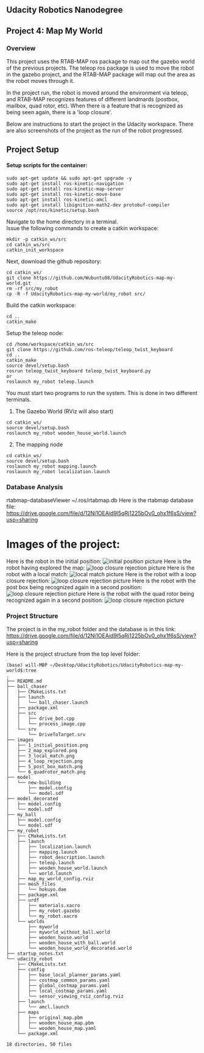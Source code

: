 Udacity Robotics Nanodegree
------------------

Project 4: Map My World
------------------

### Overview
This project uses the RTAB-MAP ros package to map out the gazebo world of the previous projects.
The teleop ros package is used to move the robot in the gazebo project, 
and the RTAB-MAP package will map out the area as the robot moves through it.

In the project run, the robot is moved around the environment via teleop, 
and RTAB-MAP recognizes features of different landmards (postbox, mailbox, quad rotor, etc).
When there is a feature that is recognized as being seen again, there is a 'loop closure'.

Below are instructions to start the project in the Udacity workspace.
There are also screenshots of the project as the run of the robot progressed.

## Project Setup

#### Setup scripts for the container:
```
sudo apt-get update && sudo apt-get upgrade -y
sudo apt-get install ros-kinetic-navigation
sudo apt-get install ros-kinetic-map-server
sudo apt-get install ros-kinetic-move-base
sudo apt-get install ros-kinetic-amcl
sudo apt-get install libignition-math2-dev protobuf-compiler
source /opt/ros/kinetic/setup.bash
```

Navigate to the home directory in a terminal.  
Issue the following commands to create a catkin workspace:
```
mkdir -p catkin_ws/src
cd catkin_ws/src
catkin_init_workspace
```

Next, download the github repository:

```
cd catkin_ws/
git clone https://github.com/Wubuntu88/UdacityRobotics-map-my-world.git
rm -rf src/my_robot
cp -R -f UdacityRobotics-map-my-world/my_robot src/
```

Build the catkin workspace:
```
cd ..
catkin_make
```

Setup the teleop node:
```
cd /home/workspace/catkin_ws/src
git clone https://github.com/ros-teleop/teleop_twist_keyboard
cd ..
catkin_make
source devel/setup.bash
rosrun teleop_twist_keyboard teleop_twist_keyboard.py
or
roslaunch my_robot teleop.launch
```

You must start two programs to run the system.  This is done in two different terminals.
1) The Gazebo World (RViz will also start)
```
cd catkin_ws/
source devel/setup.bash
roslaunch my_robot wooden_house_world.launch
```

2) The mapping node
```
cd catkin_ws/
source devel/setup.bash
roslaunch my_robot mapping.launch
roslaunch my_robot localization.launch
```

### Database Analysis
rtabmap-databaseViewer ~/.ros/rtabmap.db
Here is the rtabmap database file: https://drive.google.com/file/d/12Ni1OEAid9l5qRj1225bOv0_ohx1f6sS/view?usp=sharing

# Images of the project:
Here is the robot in the initial position:
![initial position picture](images/1_initial_position.png)
Here is the robot having explored the map:
![loop closure rejection picture](images/2_map_explored.png)
Here is the robot with a local match:
![local match picture](images/3_local_match.png)
Here is the robot with a loop closure rejection:
![loop closure rejection picture](images/4_loop_rejection.png)
Here is the robot with the post box being recognized again in a second position:
![loop closure rejection picture](images/5_post_box_match.png)
Here is the robot with the quad rotor being recognized again in a second position:
![loop closure rejection picture](images/6_quadrotor_match.png)

### Project Structure
The project is in the my_robot folder and the database is in this link: https://drive.google.com/file/d/12Ni1OEAid9l5qRj1225bOv0_ohx1f6sS/view?usp=sharing

Here is the project structure from the top level folder:
```
(base) will-MBP ~/Desktop/UdacityRobotics/UdacityRobotics-map-my-world$:tree
.
├── README.md
├── ball_chaser
│   ├── CMakeLists.txt
│   ├── launch
│   │   └── ball_chaser.launch
│   ├── package.xml
│   ├── src
│   │   ├── drive_bot.cpp
│   │   └── process_image.cpp
│   └── srv
│       └── DriveToTarget.srv
├── images
│   ├── 1_initial_position.png
│   ├── 2_map_explored.png
│   ├── 3_local_match.png
│   ├── 4_loop_rejection.png
│   ├── 5_post_box_match.png
│   └── 6_quadrotor_match.png
├── model
│   └── new-building
│       ├── model.config
│       └── model.sdf
├── model_decorated
│   ├── model.config
│   └── model.sdf
├── my_ball
│   ├── model.config
│   └── model.sdf
├── my_robot
│   ├── CMakeLists.txt
│   ├── launch
│   │   ├── localization.launch
│   │   ├── mapping.launch
│   │   ├── robot_description.launch
│   │   ├── teleop.launch
│   │   ├── wooden_house_world.launch
│   │   └── world.launch
│   ├── map_my_world_config.rviz
│   ├── mesh_files
│   │   └── hokuyo.dae
│   ├── package.xml
│   ├── urdf
│   │   ├── materials.xacro
│   │   ├── my_robot.gazebo
│   │   └── my_robot.xacro
│   └── worlds
│       ├── myworld
│       ├── myworld_without_ball.world
│       ├── wooden_house.world
│       ├── wooden_house_with_ball.world
│       └── wooden_house_world_decorated.world
├── startup_notes.txt
└── udacity_robot
    ├── CMakeLists.txt
    ├── config
    │   ├── base_local_planner_params.yaml
    │   ├── costmap_common_params.yaml
    │   ├── global_costmap_params.yaml
    │   ├── local_costmap_params.yaml
    │   └── sensor_viewing_rviz_config.rviz
    ├── launch
    │   └── amcl.launch
    ├── maps
    │   ├── original_map.pbm
    │   ├── wooden_house_map.pbm
    │   └── wooden_house_map.yaml
    └── package.xml

18 directories, 50 files
```